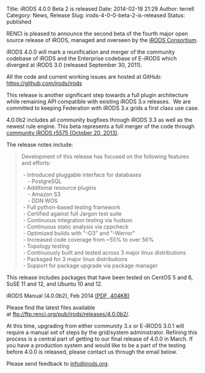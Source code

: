 Title: iRODS 4.0.0 Beta 2 is released
Date: 2014-02-18 21:29
Author: terrell
Category: News, Release
Slug: irods-4-0-0-beta-2-is-released
Status: published

RENCI is pleased to announce the second beta of the fourth major open
source release of iRODS, managed and overseen by the [iRODS
Consortium](http://irods-consortium.org/).

iRODS 4.0.0 will mark a reunification and merger of the community
codebase of iRODS and the Enterprise codebase of E-iRODS which diverged
at iRODS 3.0 (released September 30, 2011).

All the code and current working issues are hosted at GitHub:
<https://github.com/irods/irods>

This release is another significant step towards a full plugin
architecture while remaining API compatible with existing iRODS 3.x
releases.  We are committed to keeping Federation with iRODS 3.x grids a
first class use case.

4.0.0b2 includes all community bugfixes through iRODS 3.3 as well as the
newest rule engine. This beta represents a full merger of the code
through [community iRODS r5575 (October 20,
2013)](https://github.com/irods/irods-legacy/commit/69f778e48e64f).

The release notes include:

> Development of this release has focused on the following features and
> efforts:
>
>  - Introduced pluggable interface for databases  
>      - PostgreSQL  
>   - Additional resource plugins  
>      - Amazon S3  
>      - DDN WOS  
>   - Full python-based testing framework  
>   - Certified against full Jargon test suite  
>   - Continuous integration testing via hudson  
>   - Continuous static analysis via cppcheck  
>   - Optimized builds with "-O3" and "-Werror"  
>   - Increased code coverage from \~55% to over 56%  
>   - Topology testing  
>   - Continuously built and tested across 3 major linux distributions  
>   - Packaged for 3 major linux distributions  
>   - Support for package upgrade via package manager

This release includes packages that have been tested on CentOS 5 and 6,
SuSE 11 and 12, and Ubuntu 10 and 12.

iRODS Manual (4.0.0b2), Feb 2014 [(PDF,
404KB)](http://irods.org/wp-content/uploads/2014/02/irods-manual-4.0.0b2.pdf)

Please find the latest files available
at <ftp://ftp.renci.org/pub/irods/releases/4.0.0b2/>.

At this time, upgrading from either community 3.x or E-iRODS 3.0.1 will
require a manual set of steps by the grid/system administrator. Refining
this process is a central part of getting to our final release of 4.0.0
in March. If you have a production system and would like to be a part of
the testing before 4.0.0 is released, please contact us through the
email below.

Please send feedback to <info@irods.org>.
